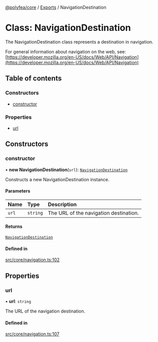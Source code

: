 [@polyfea/core](../README.md) / [Exports](../modules.md) / NavigationDestination

# Class: NavigationDestination

The NavigationDestination class represents a destination in navigation.

For general information about navigation on the web, see:
[https://developer.mozilla.org/en-US/docs/Web/API/Navigation](https://developer.mozilla.org/en-US/docs/Web/API/Navigation)

## Table of contents

### Constructors

- [constructor](NavigationDestination.md#constructor)

### Properties

- [url](NavigationDestination.md#url)

## Constructors

### constructor

• **new NavigationDestination**(`url`): [`NavigationDestination`](NavigationDestination.md)

Constructs a new NavigationDestination instance.

#### Parameters

| Name | Type | Description |
| :------ | :------ | :------ |
| `url` | `string` | The URL of the navigation destination. |

#### Returns

[`NavigationDestination`](NavigationDestination.md)

#### Defined in

[src/core/navigation.ts:102](https://github.com/polyfea/core/blob/b6f2b8c/src/core/navigation.ts#L102)

## Properties

### url

• **url**: `string`

The URL of the navigation destination.

#### Defined in

[src/core/navigation.ts:107](https://github.com/polyfea/core/blob/b6f2b8c/src/core/navigation.ts#L107)
